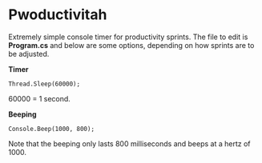 Pwoductivitah
=============

Extremely simple console timer for productivity sprints.  The file to edit is **Program.cs** and below are some options, depending on how sprints are to be adjusted.

**Timer**

`Thread.Sleep(60000);`

60000 = 1 second.

**Beeping**

`Console.Beep(1000, 800);`

Note that the beeping only lasts 800 milliseconds and beeps at a hertz of 1000.

